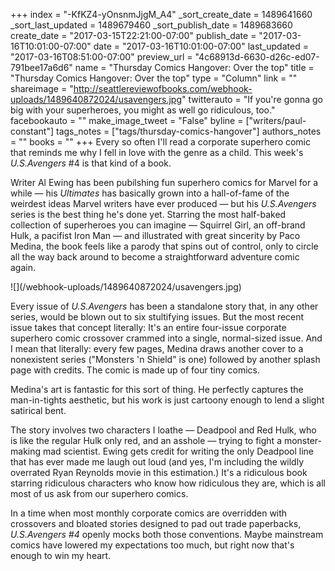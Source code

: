 +++
index = "-KfKZ4-yOnsnmJjgM_A4"
_sort_create_date = 1489641660
_sort_last_updated = 1489679460
_sort_publish_date = 1489683660
create_date = "2017-03-15T22:21:00-07:00"
publish_date = "2017-03-16T10:01:00-07:00"
date = "2017-03-16T10:01:00-07:00"
last_updated = "2017-03-16T08:51:00-07:00"
preview_url = "4c68913d-6630-d26c-ed07-791bee17a6d6"
name = "Thursday Comics Hangover: Over the top"
title = "Thursday Comics Hangover: Over the top"
type = "Column"
link = ""
shareimage = "http://seattlereviewofbooks.com/webhook-uploads/1489640872024/usavengers.jpg"
twitterauto = "If you're gonna go big with your superheroes, you might as well go ridiculous, too."
facebookauto = ""
make_image_tweet = "False"
byline = ["writers/paul-constant"]
tags_notes = ["tags/thursday-comics-hangover"]
authors_notes = ""
books = ""
+++
Every so often I'll read a corporate superhero comic that reminds me why I fell in love with the genre as a child. This week's *U.S.Avengers* #4 is that kind of a book.

Writer Al Ewing has been pubilshing fun superhero comics for Marvel for a while — his *Ultimates* has basically grown into a hall-of-fame of the weirdest ideas Marvel writers have ever produced — but his *U.S.Avengers* series is the best thing he's done yet. Starring the most half-baked collection of superheroes you can imagine — Squirrel Girl, an off-brand Hulk, a pacifist Iron Man — and illustrated with great sincerity by Paco Medina, the book feels like a parody that spins out of control, only to circle all the way back around to become a straightforward adventure comic again.

<p class="image-left">![](/webhook-uploads/1489640872024/usavengers.jpg)</p>

Every issue of *U.S.Avengers* has been a standalone story that, in any other series, would be blown out to six stultifying issues. But the most recent issue takes that concept literally: It's an entire four-issue corporate superhero comic crossover crammed into a single, normal-sized issue. And I mean that literally: every few pages, Medina draws another cover to a nonexistent series ("Monsters 'n Shield" is one) followed by another splash page with credits. The comic is made up of four tiny comics.

Medina's art is fantastic for this sort of thing. He perfectly captures the man-in-tights aesthetic, but his work is just cartoony enough to lend a slight satirical bent. 

The story involves two characters I loathe — Deadpool and Red Hulk, who is like the regular Hulk only red, and an asshole — trying to fight a monster-making mad scientist. Ewing gets credit for writing the only Deadpool line that has ever made me laugh out loud (and yes, I'm including the wildly overrated Ryan Reynolds movie in this estimation.) It's a ridiculous book starring ridiculous characters who know how ridiculous they are, which is all most of us ask from our superhero comics.

In a time when most monthly corporate comics are overridden with crossovers and bloated stories designed to pad out trade paperbacks, *U.S.Avengers #4* openly mocks both those conventions. Maybe mainstream comics have lowered my expectations too much, but right now that's enough to win my heart.